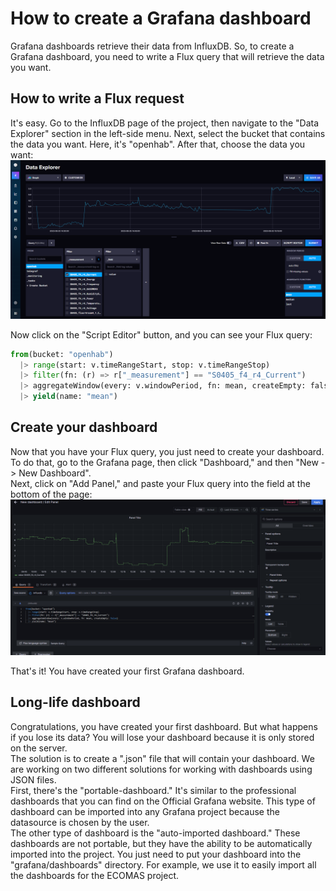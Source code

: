 # How to create a Grafana dashboard
Grafana dashboards retrieve their data from InfluxDB. So, to create a Grafana dashboard, you need to write a Flux query that will retrieve the data you want.

## How to write a Flux request
It's easy. Go to the InfluxDB page of the project, then navigate to the "Data Explorer" section in the left-side menu. Next, select the bucket that contains the data you want. Here, it's "openhab". After that, choose the data you want:
![infuxdb_explore_data.png](../markdown_ressources/infuxdb_explore_data.png "a title")

Now click on the "Script Editor" button, and you can see your Flux query:
```py
from(bucket: "openhab")
  |> range(start: v.timeRangeStart, stop: v.timeRangeStop)
  |> filter(fn: (r) => r["_measurement"] == "S0405_f4_r4_Current")
  |> aggregateWindow(every: v.windowPeriod, fn: mean, createEmpty: false)
  |> yield(name: "mean")
```
## Create your dashboard
Now that you have your Flux query, you just need to create your dashboard. To do that, go to the Grafana page, then click "Dashboard," and then "New -> New Dashboard".<br>
Next, click on "Add Panel," and paste your Flux query into the field at the bottom of the page:
![create_dashboard.png](../markdown_ressources/create_dashboard.png "a title")


That's it! You have created your first Grafana dashboard.

## Long-life dashboard
Congratulations, you have created your first dashboard. But what happens if you lose its data? You will lose your dashboard because it is only stored on the server.<br>
The solution is to create a ".json" file that will contain your dashboard.
We are working on two different solutions for working with dashboards using JSON files.<br>
First, there's the "portable-dashboard." It's similar to the professional dashboards that you can find on the Official Grafana website. This type of dashboard can be imported into any Grafana project because the datasource is chosen by the user.<br>
The other type of dashboard is the "auto-imported dashboard." These dashboards are not portable, but they have the ability to be automatically imported into the project. You just need to put your dashboard into the "grafana/dashboards" directory. For example, we use it to easily import all the dashboards for the ECOMAS project.